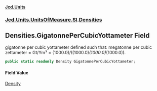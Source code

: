 #### [Jcd.Units](index.md 'index')
### [Jcd.Units.UnitsOfMeasure.SI](Jcd.Units.UnitsOfMeasure.SI.md 'Jcd.Units.UnitsOfMeasure.SI').[Densities](Densities.md 'Jcd.Units.UnitsOfMeasure.SI.Densities')

## Densities.GigatonnePerCubicYottameter Field

gigatonne per cubic yottameter defined such that: megatonne per cubic zettameter = Gt/Ym³ × (1000.0)/((1000.0)*(1000.0)*(1000.0)).

```csharp
public static readonly Density GigatonnePerCubicYottameter;
```

#### Field Value
[Density](Density.md 'Jcd.Units.UnitTypes.Density')
